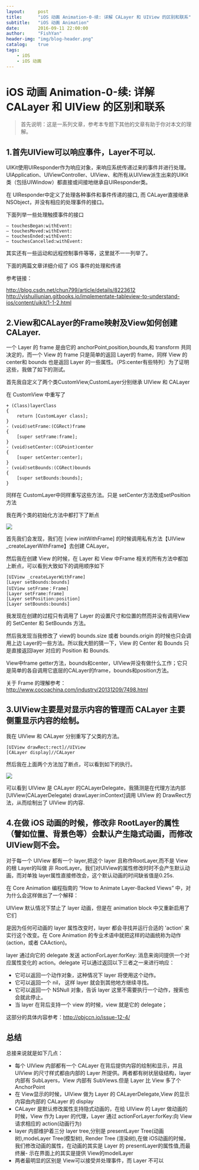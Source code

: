 ```yaml
---
layout:     post
title:      "iOS 动画 Animation-0-续: 详解 CALayer 和 UIView 的区别和联系"
subtitle:   "iOS 动画 Animation"
date:       2016-09-11 22:00:00
author:     "FishYan"
header-img: "img/blog-header.png" 
catalog:    true
tags:
    - iOS
    - iOS 动画
---
```


# iOS 动画 Animation-0-续: 详解 CALayer 和 UIView 的区别和联系

>首先说明：这是一系列文章，参考本专题下其他的文章有助于你对本文的理解。

## 1.首先UIView可以响应事件，Layer不可以.

UIKit使用UIResponder作为响应对象，来响应系统传递过来的事件并进行处理。UIApplication、UIViewController、UIView、和所有从UIView派生出来的UIKit类（包括UIWindow）都直接或间接地继承自UIResponder类。

在 UIResponder中定义了处理各种事件和事件传递的接口, 而 CALayer直接继承 NSObject，并没有相应的处理事件的接口。

下面列举一些处理触摸事件的接口
```
– touchesBegan:withEvent:
– touchesMoved:withEvent:
– touchesEnded:withEvent:
– touchesCancelled:withEvent:
```
其实还有一些运动和远程控制事件等等，这里就不一一列举了。

下面的两篇文章详细介绍了 iOS 事件的处理和传递

参考链接：

http://blog.csdn.net/chun799/article/details/8223612
http://yishuiliunian.gitbooks.io/implementate-tableview-to-understand-ios/content/uikit/1-1-2.html

## 2.View和CALayer的Frame映射及View如何创建CALayer.

一个 Layer 的 frame 是由它的 anchorPoint,position,bounds,和 transform 共同决定的，而一个 View 的 frame 只是简单的返回 Layer的 frame，同样 View 的 center和 bounds 也是返回 Layer 的一些属性。（PS:center有些特列）为了证明这些，我做了如下的测试。

首先我自定义了两个类CustomView,CustomLayer分别继承 UIView 和 CALayer

在 CustomView 中重写了

```objc
+ (Class)layerClass
{
    return [CustomLayer class];
}
- (void)setFrame:(CGRect)frame
{
    [super setFrame:frame];
}
- (void)setCenter:(CGPoint)center
{
    [super setCenter:center];
}
- (void)setBounds:(CGRect)bounds
{
    [super setBounds:bounds];
}
```
同样在 CustomLayer中同样重写这些方法。只是 setCenter方法改成setPosition方法

我在两个类的初始化方法中都打下了断点

![](http://cc.cocimg.com/api/uploads/20150827/1440656675741540.png)

首先我们会发现，我们在 [view initWithFrame] 的时候调用私有方法【UIView _createLayerWithFrame】去创建 CALayer。

然后我在创建 View 的时候，在 Layer 和 View 中Frame 相关的所有方法中都加上断点，可以看到大致如下的调用顺序如下

```objc
[UIView _createLayerWithFrame]
[Layer setBounds:bounds]
[UIView setFrame：Frame]
[Layer setFrame:frame]
[Layer setPosition:position]
[Layer setBounds:bounds]
```
我发现在创建的过程只有调用了 Layer 的设置尺寸和位置的然而并没有调用View 的 SetCenter 和 SetBounds 方法。

然后我发现当我修改了 view的 bounds.size 或者 bounds.origin 的时候也只会调用上边 Layer的一些方法。所以我大胆的猜一下，View 的 Center 和 Bounds 只是直接返回layer 对应的 Position 和 Bounds.

View中frame getter方法，bounds和center，UIView并没有做什么工作；它只是简单的各自调用它底层的CALayer的frame，bounds和position方法。

关于 Frame 的理解参考：http://www.cocoachina.com/industry/20131209/7498.html

## 3.UIView主要是对显示内容的管理而 CALayer 主要侧重显示内容的绘制。

我在 UIView 和 CALayer 分别重写了父类的方法。

```.objc
[UIView drawRect:rect]//UIView    
[CALayer display]//CALayer
```
然后我在上面两个方法加了断点，可以看到如下的执行。

![](http://cc.cocimg.com/api/uploads/20150827/1440656715211434.png)

可以看到 UIView 是 CALayer 的CALayerDelegate，我猜测是在代理方法内部[UIView(CALayerDelegate) drawLayer:inContext]调用 UIView 的 DrawRect方法，从而绘制出了 UIView 的内容.

## 4.在做 iOS 动画的时候，修改非 RootLayer的属性（譬如位置、背景色等）会默认产生隐式动画，而修改UIView则不会。

对于每一个 UIView 都有一个 layer,把这个 layer 且称作RootLayer,而不是 View 的根 Layer的叫做 非 RootLayer。我们对UIView的属性修改时时不会产生默认动画，而对单独 layer属性直接修改会，这个默认动画的时间缺省值是0.25s.

在 Core Animation 编程指南的 “How to Animate Layer-Backed Views” 中，对为什么会这样做出了一个解释：

UIView 默认情况下禁止了 layer 动画，但是在 animation block 中又重新启用了它们

是因为任何可动画的 layer 属性改变时，layer 都会寻找并运行合适的 'action' 来实行这个改变。在 Core Animation 的专业术语中就把这样的动画统称为动作 (action，或者 CAAction)。

layer 通过向它的 delegate 发送 actionForLayer:forKey: 消息来询问提供一个对应属性变化的 action。delegate 可以通过返回以下三者之一来进行响应：

- 它可以返回一个动作对象，这种情况下 layer 将使用这个动作。
- 它可以返回一个 nil， 这样 layer 就会到其他地方继续寻找。
- 它可以返回一个 NSNull 对象，告诉 layer 这里不需要执行一个动作，搜索也会就此停止。
- 当 layer 在背后支持一个 view 的时候，view 就是它的 delegate；

这部分的具体内容参考：http://objccn.io/issue-12-4/

## 总结

总接来说就是如下几点：

- 每个 UIView 内部都有一个 CALayer 在背后提供内容的绘制和显示，并且 UIView 的尺寸样式都由内部的 Layer 所提供。两者都有树状层级结构，layer 内部有 SubLayers，View 内部有 SubViews.但是 Layer 比 View 多了个AnchorPoint
- 在 View显示的时候，UIView 做为 Layer 的 CALayerDelegate,View 的显示内容由内部的 CALayer 的 display
- CALayer 是默认修改属性支持隐式动画的，在给 UIView 的 Layer 做动画的时候，View 作为 Layer 的代理，Layer 通过 actionForLayer:forKey:向 View请求相应的 action(动画行为)
- layer 内部维护着三分 layer tree,分别是 presentLayer Tree(动画树),modeLayer Tree(模型树), Render Tree (渲染树),在做 iOS动画的时候，我们修改动画的属性，在动画的其实是 Layer 的 presentLayer的属性值,而最终展- 示在界面上的其实是提供 View的modelLayer
- 两者最明显的区别是 View可以接受并处理事件，而 Layer 不可以